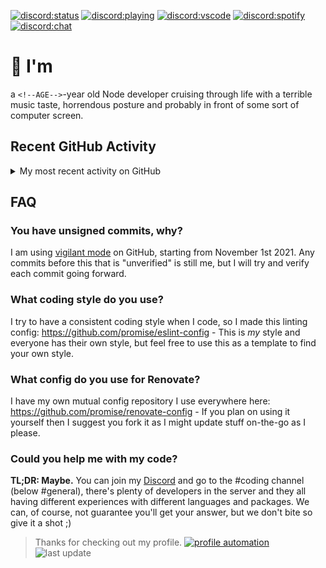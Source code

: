 [![discord:status](https://api.statusbadges.me/badge/status/110090225929191424)](https://discord.com/users/110090225929191424)
[![discord:playing](https://api.statusbadges.me/badge/playing/110090225929191424)](https://discord.com/users/110090225929191424)
[![discord:vscode](https://api.statusbadges.me/badge/vscode/110090225929191424)](https://discord.com/users/110090225929191424)
[![discord:spotify](https://api.statusbadges.me/badge/spotify/110090225929191424)](https://api.statusbadges.me/openspotify/110090225929191424)
[![discord:chat](https://img.shields.io/discord/449576301997588490)](https://promise.solutions/discord)

# 👋 I'm <!--NAME-->

a `<!--AGE-->`-year old Node developer cruising through life with a terrible music taste, horrendous posture and probably in front of some sort of computer screen.

<!--SKILLICONS-->

## Recent GitHub Activity

<!--MERMAID_PIE-->

<details>
  <summary>My most recent activity on GitHub</summary>

```
<!--ALL_ACTIVITY-->
```
</details>

## FAQ

### You have unsigned commits, why?

I am using [vigilant mode](https://docs.github.com/github/authenticating-to-github/displaying-verification-statuses-for-all-of-your-commits) on GitHub, starting from November 1st 2021. Any commits before this that is "unverified" is still me, but I will try and verify each commit going forward.

### What coding style do you use?

I try to have a consistent coding style when I code, so I made this linting config: https://github.com/promise/eslint-config - This is *my* style and everyone has their own style, but feel free to use this as a template to find your own style.

### What config do you use for Renovate?

I have my own mutual config repository I use everywhere here: https://github.com/promise/renovate-config - If you plan on using it yourself then I suggest you fork it as I might update stuff on-the-go as I please.

### Could you help me with my code?

**TL;DR: Maybe.** You can join my [Discord](https://promise.solutions/discord) and go to the #coding channel (below #general), there's plenty of developers in the server and they all having different experiences with different languages and packages. We can, of course, not guarantee you'll get your answer, but we don't bite so give it a shot ;)

> Thanks for checking out my profile. [![profile automation](https://img.shields.io/github/actions/workflow/status/promise/readme/run.yml?label=profile%20automation)](https://github.com/promise/readme/actions/workflows/run.yml) ![last update](https://img.shields.io/date/<!--TIMESTAMP-->?label=updated)
